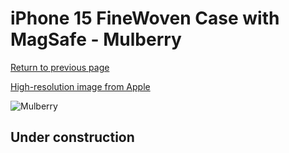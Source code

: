 # iPhone 15 FineWoven Case with MagSafe - Mulberry

[Return to previous page](/iphone_15)

[High-resolution image from Apple](https://store.storeimages.cdn-apple.com/8756/as-images.apple.com/is/MT4X3?wid=4500&hei=4500&fmt=png)

<div style="width: 500px"><img src="/everyphone/MT4X3.png" alt="Mulberry"></div>

## Under construction
